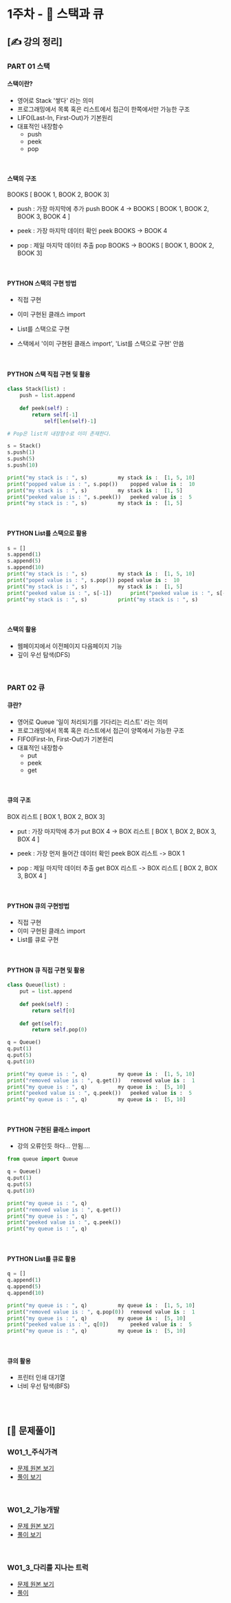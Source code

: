 # 1주차 - 🧱 스택과 큐

## [✍ 강의 정리]

### PART 01 스택

#### 스택이란? 
- 영어로 Stack '쌓다' 라는 의미
- 프로그래밍에서 목록 혹은 리스트에서 접근이 한쪽에서만 가능한 구조
- LIFO(Last-In, First-Out)가 기본원리
- 대표적인 내장함수
	- push
	- peek
	- pop
<br/>

#### 스택의 구조
BOOKS
[ BOOK 1, BOOK 2, BOOK 3]

- push : 가장 마지막에 추가
push BOOK 4 -> BOOKS [ BOOK 1, BOOK 2, BOOK 3, BOOK 4 ]

- peek : 가장 마지막 데이터 확인
peek BOOKS -> BOOK 4

- pop : 제일 마지막 데이터 추출
pop BOOKS -> BOOKS [ BOOK 1, BOOK 2, BOOK 3]
<br/>

#### PYTHON 스택의 구현 방법
- 직접 구현
- 이미 구현된 클래스 import
- List를 스택으로 구현

- 스택에서 '이미 구현된 클래스 import', 'List를 스택으로 구현' 안씀
<br/>

#### PYTHON 스택 직접 구현 및 활용
```python
class Stack(list) :
	push = list.append
	
	def peek(self) :
		return self[-1]
			self[len(self)-1]

# Pop은 list의 내장함수로 이미 존재한다.

s = Stack()
s.push(1)
s.push(5)
s.push(10)

print("my stack is : ", s)			my stack is :  [1, 5, 10]
print("popped value is : ", s.pop())	popped value is :  10
print("my stack is : ", s)			my stack is :  [1, 5]
print("peeked value is : ", s.peek())	peeked value is :  5
print("my stack is : ", s)			my stack is :  [1, 5]
```
<br/>

#### PYTHON List를 스택으로 활용
```python
s = []
s.append(1)
s.append(5)
s.append(10)
print("my stack is : ", s)			my stack is :  [1, 5, 10]
print("poped value is : ", s.pop())	poped value is :  10
print("my stack is : ", s)			my stack is :  [1, 5]
print("peeked value is : ", s[-1])		print("peeked value is : ", s[-1])
print("my stack is : ", s)			print("my stack is : ", s)
```
<br/>

#### 스택의 활용
- 웹페이지에서 이전페이지 다음페이지 기능
- 깊이 우선 탐색(DFS)
<br/>


### PART 02 큐

#### 큐란?
- 영어로 Queue '일이 처리되기를 기다리는 리스트' 라는 의미
- 프로그래밍에서 목록 혹은 리스트에서 접근이 양쪽에서 가능한 구조
- FIFO(First-In, First-Out)가 기본원리
- 대표적인 내장함수
	- put
	- peek
	- get
<br/>

#### 큐의 구조
BOX 리스트
[ BOX 1, BOX 2, BOX 3]

- put : 가장 마지막에 추가
put BOX 4 -> BOX 리스트 [ BOX 1, BOX 2, BOX 3, BOX 4 ]

- peek : 가장 먼저 들어간 데이터 확인
peek BOX 리스트 -> BOX 1

- pop : 제일 마지막 데이터 추출
get BOX 리스트 -> BOX 리스트 [ BOX 2, BOX 3, BOX 4 ]
<br/>
		
#### PYTHON 큐의 구현방법
- 직접 구현
- 이미 구현된 클래스 import
- List를 큐로 구현
<br/>

#### PYTHON 큐 직접 구현 및 활용
```python
class Queue(list) :
    put = list.append
    
    def peek(self) :
        return self[0]
    
    def get(self):
        return self.pop(0)

q = Queue()
q.put(1)
q.put(5)
q.put(10)

print("my queue is : ", q)			my queue is :  [1, 5, 10]
print("removed value is : ", q.get())	removed value is :  1
print("my queue is : ", q)			my queue is :  [5, 10]
print("peeked value is : ", q.peek())	peeked value is :  5
print("my queue is : ", q)			my queue is :  [5, 10]
```
<br/>

#### PYTHON 구현된 클래스 import
* 강의 오류인듯 하다... 안됨....
```python
from queue import Queue

q = Queue()
q.put(1)
q.put(5)
q.put(10)

print("my queue is : ", q)
print("removed value is : ", q.get())
print("my queue is : ", q)
print("peeked value is : ", q.peek())
print("my queue is : ", q)
```
<br/>

#### PYTHON List를 큐로 활용
```python
q = []
q.append(1)
q.append(5)
q.append(10)

print("my queue is : ", q)			my queue is :  [1, 5, 10]
print("removed value is : ", q.pop(0))	removed value is :  1
print("my queue is : ", q)			my queue is :  [5, 10]
print("peeked value is : ", q[0])		peeked value is :  5
print("my queue is : ", q)			my queue is :  [5, 10]
```
<br/>

#### 큐의 활용
- 프린터 인쇄 대기열
- 너비 우선 탐색(BFS)

<br/><br/>

## [🥇 문제풀이]

### W01_1_주식가격
- [문제 원본 보기](https://programmers.co.kr/learn/courses/30/lessons/42584)
- [풀이 보기](./../code/practice/w01_prc_1_주식가격.py)

<br/>

### W01_2_기능개발
- [문제 원본 보기](https://programmers.co.kr/learn/courses/30/lessons/42586)
- [풀이 보기](./../code/practice/w01_prc_2_기능개발.py)

<br/>

### W01_3_다리를 지나는 트럭
- [문제 원본 보기](https://programmers.co.kr/learn/courses/30/lessons/42583)
- [풀이](./../code/practice/w01_prc_3_다리를지나는트럭.py)

